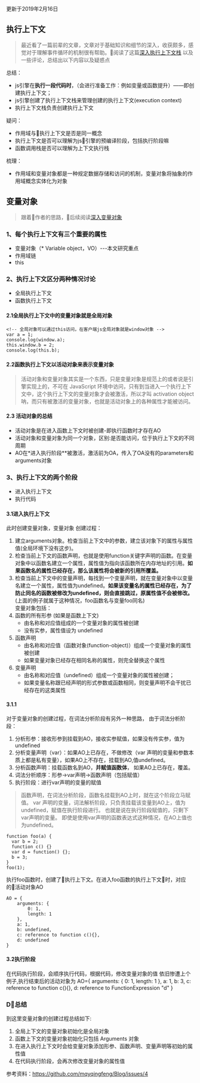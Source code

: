 更新于2019年2月16日
## 执行上下文
> 最近看了一篇前辈的文章，文章对于基础知识和细节的深入，收获颇多，感觉对于理解事件循环的机制很有帮助。阅读了这篇[深入执行上下文栈](https://github.com/mqyqingfeng/Blog/issues/4) 以及一些评论，总结出以下内容以及疑惑点

总结：
- js引擎在**执行一段代码时**，（会进行准备工作：例如变量或函数提升）——即创建执行上下文；
- js引擎创建了执行上下文栈来管理创建的执行上下文(execution context)
- 执行上下文栈负责创建执行上下文

疑问：
- 作用域与执行上下文是否是同一概念
- 执行上下文是否可以理解为js引擎的预编译阶段，包括执行阶段嘛
- 函数调用栈是否可以理解为上下文执行栈

梳理：
- 作用域和变量对象都是一种规定数据存储和访问的机制，变量对象将抽象的作用域概念实体化为对象

## 变量对象
> 跟着作者的思路，后续阅读[深入变量对象](https://github.com/mqyqingfeng/Blog/issues/5)

### 1、每个执行上下文有三个重要的属性
- 变量对象（* Variable object，VO）---本文研究重点
- 作用域链
- this

### 2、执行上下文区分两种情况讨论
- 全局执行上下文
- 函数执行上下文

#### 2.1全局执行上下文中的变量对象就是全局对象
```
<!-- 全局对象可以通过this访问，在客户端js全局对象就是window对象 -->
var a = 1;
console.log(window.a);
this.window.b = 2;
console.log(this.b);
```
#### 2.2函数执行上下文以活动对象来表示变量对象
> 活动对象和变量对象其实是一个东西，只是变量对象是规范上的或者说是引擎实现上的，不可在 JavaScript 环境中访问，只有到当进入一个执行上下文中，这个执行上下文的变量对象才会被激活，所以才叫 activation object 呐，而只有被激活的变量对象，也就是活动对象上的各种属性才能被访问。

#### 2.3 活动对象的总结
- 活动对象是在进入函数上下文时被创建-即执行函数时才存在AO
- 活动对象和变量对象为同一个对象，区别:是否能访问，位于执行上下文的不同周期
- AO在*进入执行阶段**被激活，激活前为OA，传入了OA没有的parameters和arguments对象

### 3、执行上下文的两个阶段
- 进入执行上下文
- 执行代码

#### 3.1进入执行上下文
此时创建变量对象，变量对象
创建过程：
1. 建立arguments对象。检查当前上下文中的参数，建立该对象下的属性与属性值(全局环境下没有这步)。
2. 检查当前上下文的函数声明，也就是使用function关键字声明的函数。在变量对象中以函数名建立一个属性，属性值为指向该函数所在内存地址的引用。**如果函数名的属性已经存在，那么该属性将会被新的引用所覆盖。** 
3. 检查当前上下文中的变量声明，每找到一个变量声明，就在变量对象中以变量名建立一个属性，属性值为undefined。**如果该变量名的属性已经存在，为了防止同名的函数被修改为undefined，则会直接跳过，原属性值不会被修改。**(上面的例子就属于这种情况，foo函数名与变量foo同名)<br>
变量对象包括：
1. 函数的所有形参 (如果是函数上下文)
    - 由名称和对应值组成的一个变量对象的属性被创建
    - 没有实参，属性值设为 undefined
2. 函数声明
    - 由名称和对应值（函数对象(function-object)）组成一个变量对象的属性被创建
    - 如果变量对象已经存在相同名称的属性，则完全替换这个属性
3. 变量声明
    - 由名称和对应值（undefined）组成一个变量对象的属性被创建；
    - 如果变量名称跟已经声明的形式参数或函数相同，则变量声明不会干扰已经存在的这类属性

#### 3.1.1
对于变量对象的创建过程，在词法分析阶段有另外一种思路，
由于词法分析阶段：
1. 分析形参：接收形参到挂载到AO，接收实参赋值，如果没有传实参，值为undefined
2. 分析变量声明（var）：如果AO上已存在，不做修改（var 声明的变量和参数本质上都是私有变量），如果AO上不存在，挂载到AO,值undefined。
3. 分析函数声明：挂载函数名到AO，**并赋值函数体**， 如果AO上已存在，覆盖。
4. 词法分析顺序：形参->var声明->函数声明（包括赋值）
5. 执行阶段：进行var声明的变量的赋值
>函数声明，在词法分析阶段，函数名挂载到AO上时，就在这个阶段立马赋值。
var 声明的变量，词法解析阶段，只负责挂载该变量到AO上，值为undefined，赋值在执行阶段进行。
也就是说在执行阶段赋值的，只剩下var声明的变量。
即使是使用var声明的函数表达式这种情况，在AO上值也为undefined。
```
function foo(a) {
  var b = 2;
  function c() {}
  var d = function() {};
  b = 3;
}
foo(1);
```
执行foo函数时，创建了执行上下文。在进入foo函数的执行上下文时，对应的活动对象AO
```
AO = {
    arguments: {
        0: 1,
        length: 1
    },
    a: 1,
    b: undefined,
    c: reference to function c(){},
    d: undefined
}
```
#### 3.2执行阶段
在代码执行阶段，会顺序执行代码，根据代码，修改变量对象的值
依旧惨遭上个例子,执行结束后的活动对象为
AO={
    arguments: {
        0: 1,
        length: 1
    },
    a: 1,
    b: 3,
    c: reference to function c(){},
    d: reference to FunctionExpression "d"
}

### D总结
到这里变量对象的创建过程总结如下:<br>
1. 全局上下文的变量对象初始化是全局对象
2. 函数上下文的变量对象初始化只包括 Arguments 对象
3. 在进入执行上下文时会给变量对象添加形参、函数声明、变量声明等初始的属性值
4. 在代码执行阶段，会再次修改变量对象的属性值


参考资料：https://github.com/mqyqingfeng/Blog/issues/4